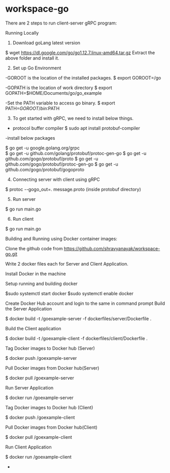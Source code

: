 # workspace-go

There are 2 steps to run client-server gRPC program:

Running Locally

1. Download goLang latest version 

$ wget https://dl.google.com/go/go1.12.7.linux-amd64.tar.gz
Extract the above folder and install it.

2. Set up Go Environment

-GOROOT is the location of the installed packages.
$ export GOROOT=/go

-GOPATH is the location of work directory
$ export GOPATH=$HOME/Documents/go/go_example

-Set the PATH variable to access go binary.
$ export PATH=$GOROOT/bin:$PATH

3. To get started with gRPC, we need to install below things.

- protocol buffer compiler
$ sudo apt install protobuf-compiler

-install below packages

$ go get -u google.golang.org/grpc   
$ go get -u github.com/golang/protobuf/protoc-gen-go
$ go get -u github.com/gogo/protobuf/proto
$ go get -u github.com/gogo/protobuf/protoc-gen-go
$ go get -u github.com/gogo/protobuf/gogoproto

4. Connecting server with client using gRPC

$ protoc --gogo_out=. message.proto (inside protobuf directory)

5. Run server

$ go run main.go

6. Run client

$ go run main.go


Building and Running using Docker container images:

Clone the github code from
	https://github.com/shravyanayak/workspace-go.git

Write 2 docker files each for Server and Client Application.

Install Docker in the machine

Setup running and building docker

$sudo systemctl start docker
$sudo systemctl enable docker

Create Docker Hub account and login to the same in command prompt
Build the Server Application

$ docker build -t <docker-username>/goexample-server -f dockerfiles/server/Dockerfile .

Build the Client application

$ docker build -t <docker-username>/goexample-client -f dockerfiles/client/Dockerfile .

Tag Docker images to Docker hub (Server)

$ docker push <docker-username>/goexample-server

Pull Docker images from Docker hub(Server)

$ docker pull <docker-username>/goexample-server

Run Server Application

$ docker run <docker-username>/goexample-server 

Tag Docker images to Docker hub (Client)

$ docker push <docker-username>/goexample-client

Pull Docker images from Docker hub(Client)

$ docker pull <docker-username>/goexample-client 

Run Client Application

$ docker run <docker-username>/goexample-client


















-










